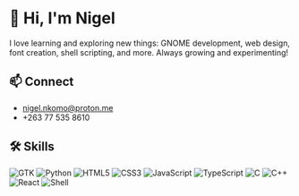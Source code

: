 # 👋 Hi, I'm Nigel

I love learning and exploring new things: GNOME development, web design, font creation, shell scripting, and more. Always growing and experimenting!  

## 📫 Connect
- [nigel.nkomo@proton.me](mailto:nigel.nkomo@proton.me)  
- +263 77 535 8610  

## 🛠️ Skills
![GTK](https://img.shields.io/badge/GTK-4.0-355C7D?logo=gtk) 
![Python](https://img.shields.io/badge/Python-3.9-3776AB?logo=python) 
![HTML5](https://img.shields.io/badge/HTML5-E34F26?logo=html5) 
![CSS3](https://img.shields.io/badge/CSS3-1572B6?logo=css3)
![JavaScript](https://img.shields.io/badge/JavaScript-ES6-F7DF1E?logo=javascript&logoColor=000000)
![TypeScript](https://img.shields.io/badge/TypeScript-4.0-3178C6?logo=typescript)
![C](https://img.shields.io/badge/C-99-00599C?logo=c)
![C++](https://img.shields.io/badge/C++-17-00599C?logo=c%2B%2B)
![React](https://img.shields.io/badge/React-18-61DAFB?logo=react&logoColor=000000)
![Shell](https://img.shields.io/badge/Shell-Bash-4EAA25?logo=gnu-bash&logoColor=white)

